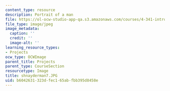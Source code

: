 ```yaml
---
content_type: resource
description: Portrait of a man
file: https://ol-ocw-studio-app-qa.s3.amazonaws.com/courses/4-341-introduction-to-photography-fall-2002/b6042631323dfec165abfbb395d8458e_shnayderman7.JPG
file_type: image/jpeg
image_metadata:
  caption: ''
  credit: ''
  image-alt: ''
learning_resource_types:
- Projects
ocw_type: OCWImage
parent_title: Projects
parent_type: CourseSection
resourcetype: Image
title: shnayderman7.JPG
uid: b6042631-323d-fec1-65ab-fbb395d8458e
---
```


